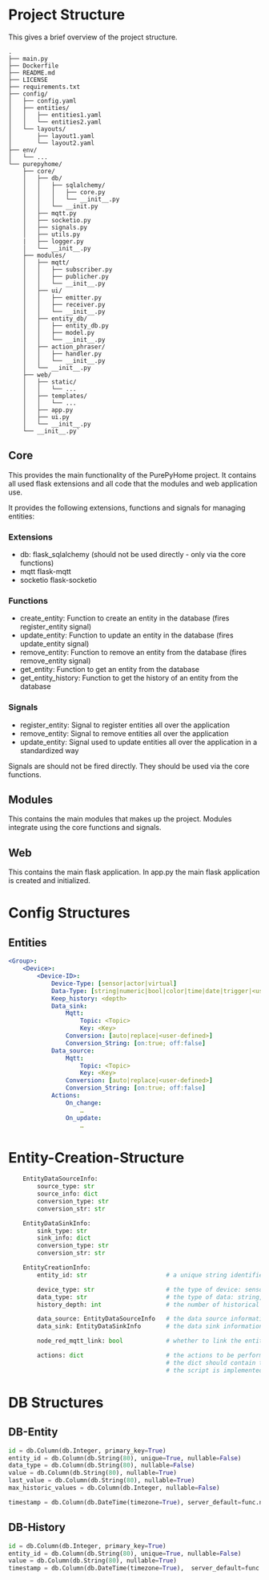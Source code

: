 
# Project Structure
This gives a brief overview of the project structure.


```plaintext
.
├── main.py
├── Dockerfile
├── README.md
├── LICENSE
├── requirements.txt
├── config/
│   ├── config.yaml
│   ├── entities/
│   │   ├── entities1.yaml
│   │   └── entities2.yaml
│   └── layouts/
│       ├── layout1.yaml
│       └── layout2.yaml
├── env/
│   └── ...
└── purepyhome/
    ├── core/
    │   ├── db/
    │   │   ├── sqlalchemy/
    │   │   │   ├── core.py
    │   │   │   └── __init__.py
    │   │   └── __init.py
    │   ├── mqtt.py
    │   ├── socketio.py
    │   ├── signals.py
    │   ├── utils.py
    |   ├── logger.py
    │   └── __init__.py
    ├── modules/
    │   ├── mqtt/
    │   │   ├── subscriber.py
    │   │   ├── publicher.py
    │   │   └── __init__.py
    │   ├── ui/
    │   │   ├── emitter.py
    │   │   ├── receiver.py
    │   │   └── __init__.py
    │   ├── entity_db/
    │   │   ├── entity_db.py
    │   │   ├── model.py
    │   │   └── __init__.py
    │   ├── action_phraser/
    │   │   ├── handler.py
    │   │   └── __init__.py
    │   └── __init__.py
    ├── web/
    │   ├── static/
    │   │   └── ...
    │   ├── templates/
    │   │   └── ...
    │   ├── app.py
    │   ├── ui.py
    │   └── __init__.py
    └── __init__.py`
```

## Core
This provides the main functionality of the PurePyHome project. It contains all used flask extensions and all code that the modules and web application use.

It provides the following extensions, functions and signals for managing entities:

### Extensions
- db: flask_sqlalchemy (should not be used directly - only via the core functions)
- mqtt flask-mqtt
- socketio flask-socketio

### Functions

- create_entity: Function to create an entity in the database (fires register_entity signal)
- update_entity: Function to update an entity in the database (fires update_entity signal)
- remove_entity: Function to remove an entity from the database (fires remove_entity signal)
- get_entity: Function to get an entity from the database
- get_entity_history: Function to get the history of an entity from the database

### Signals

- register_entity: Signal to register entities all over the application
- remove_entity: Signal to remove entities all over the application
- update_entity: Signal used to update entities all over the application in a standardized way

Signals are should not be fired directly. They should be used via the core functions.

## Modules
This contains the main modules that makes up the project. Modules integrate using the core functions and signals.

## Web
This contains the main flask application. 
In app.py the main flask application is created and initialized.

# Config Structures

## Entities

```yaml
<Group>:
	<Device>:
		<Device-ID>:
			Device-Type: [sensor|actor|virtual]
			Data-Type: [string|numeric|bool|color|time|date|trigger|<user_defined>]
			Keep_history: <depth>
			Data_sink:
				Mqtt:
					Topic: <Topic>
					Key: <Key>
				Conversion: [auto|replace|<user-defined>]
				Conversion_String: [on:true; off:false]
			Data_source:
				Mqtt:
					Topic: <Topic>
					Key: <Key>
				Conversion: [auto|replace|<user-defined>]
				Conversion_String: [on:true; off:false]
			Actions:
				On_change:
					…
				On_update:
					…
```	

# Entity-Creation-Structure

```python
    EntityDataSourceInfo:
        source_type: str
        source_info: dict
        conversion_type: str
        conversion_str: str

    EntityDataSinkInfo:
        sink_type: str
        sink_info: dict
        conversion_type: str
        conversion_str: str

    EntityCreationInfo:
        entity_id: str                      # a unique string identifier for the entity

        device_type: str                    # the type of device: sensor, actuator, virtual
        data_type: str                      # the type of data: string, numeric, bool, color, time, date, trigger
        history_depth: int                  # the number of historical values to keep

        data_source: EntityDataSourceInfo   # the data source information
        data_sink: EntityDataSinkInfo       # the data sink information

        node_red_mqtt_link: bool            # whether to link the entity to Node-RED via a MQTT topic (eg. purepyhome.node-link.<entity_id>.<write/read>)

        actions: dict                       # the actions to be performed on entity change or update
                                            # the dict should contain the keys 'on_change' and 'on_update'
                                            # the script is implemented as a yaml syntax which gets stored as a dict
``` 

# DB Structures

## DB-Entity

```python
id = db.Column(db.Integer, primary_key=True)
entity_id = db.Column(db.String(80), unique=True, nullable=False)
data_type = db.Column(db.String(80), nullable=False)
value = db.Column(db.String(80), nullable=True)
last_value = db.Column(db.String(80), nullable=True)
max_historic_values = db.Column(db.Integer, nullable=False)

timestamp = db.Column(db.DateTime(timezone=True), server_default=func.now())
```

## DB-History

```python
id = db.Column(db.Integer, primary_key=True)
entity_id = db.Column(db.String(80), unique=True, nullable=False)
value = db.Column(db.String(80), nullable=True)
timestamp = db.Column(db.DateTime(timezone=True),  server_default=func.now())
```





